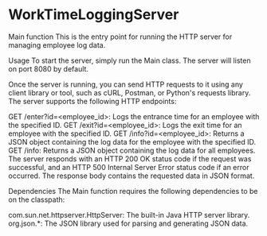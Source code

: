 # WorkTimeLoggingServer
Main function
This is the entry point for running the HTTP server for managing employee log data.

Usage
To start the server, simply run the Main class. The server will listen on port 8080 by default.

Once the server is running, you can send HTTP requests to it using any client library or tool, such as cURL, Postman, or Python's requests library. The server supports the following HTTP endpoints:

GET /enter?id=<employee_id>: Logs the entrance time for an employee with the specified ID.
GET /exit?id=<employee_id>: Logs the exit time for an employee with the specified ID.
GET /info?id=<employee_id>: Returns a JSON object containing the log data for the employee with the specified ID.
GET /info: Returns a JSON object containing the log data for all employees.
The server responds with an HTTP 200 OK status code if the request was successful, and an HTTP 500 Internal Server Error status code if an error occurred. The response body contains the requested data in JSON format.


Dependencies
The Main function requires the following dependencies to be on the classpath:

com.sun.net.httpserver.HttpServer: The built-in Java HTTP server library.
org.json.*: The JSON library used for parsing and generating JSON data.
